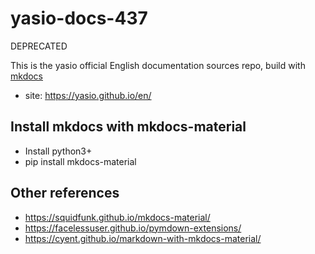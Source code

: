 # yasio-docs-437

DEPRECATED

This is the yasio official English documentation sources repo, build with [mkdocs](https://www.mkdocs.org/)

* site: https://yasio.github.io/en/

## Install mkdocs with mkdocs-material
- Install python3+
- pip install mkdocs-material

## Other references
- https://squidfunk.github.io/mkdocs-material/
- https://facelessuser.github.io/pymdown-extensions/
- https://cyent.github.io/markdown-with-mkdocs-material/

